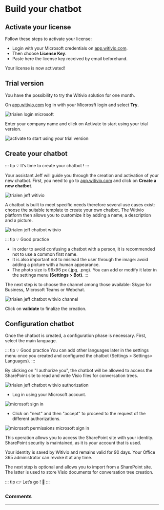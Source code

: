 # Build your chatbot

## Activate your license

Follow these steps to activate your license:

* Login with your Microsoft credentials on [app.witivio.com](https://app.witivio.com).
* Then choose <strong>License Key</strong>.
* Paste here the license key received by email beforehand.

Your license is now activated!

## Trial version

You have the possibility to try the Witivio solution for one month.

On [app.witivio.com](https://app.witivio.com) log in with your Micorosft login and select <strong>Try</strong>.

<div class="image_center">
  <img :src="$withBase('/assets/img/en/build_your_chatbot/trialen.png')" alt="trialen login microsoft">
</div>


Enter your company name and click on Activate to start using your trial version.

<div class="image_center">
  <img :src="$withBase('/assets/img/en/build_your_chatbot/trialen1.png')" alt="activate to start using your trial version">
</div>


## Create your chatbot

::: tip 💡️ 
It’s time to create your chatbot !
:::

Your assistant Jeff will guide you through the creation and activation of your new chatbot. First, you need to go to [app.witivio.com](https://app.witivio.com) and click on <strong>Create a new chatbot</strong>.

<div class="image_center">
  <img :src="$withBase('/assets/img/en/build_your_chatbot/trialen2.png')" alt="trialen jeff witivio">
</div>


A chatbot is built to meet specific needs therefore several use cases exist: choose the suitable template to create your own chatbot. The Witivio platform then allows you to customize it by adding a name, a description and a picture.

<div class="image_center">
  <img :src="$withBase('/assets/img/en/build_your_chatbot/trialen3.png')" alt="trialen jeff chatbot witivio">
</div>

::: tip 💡 Good practice
- In order to avoid confusing a chatbot with a person, it is recommended not to use a common first name.
- It is also important not to mislead the user through the image: avoid adding a picture with a human appearance.
- The photo size is 96x96 px (.jpg, .png). You can add or modify it later in the settings menu <strong>(Settings > Bot)</strong>.
:::

The next step is to choose the channel among those available: Skype for Business, Microsoft Teams or Webchat.

<div class="image_center">
  <img :src="$withBase('/assets/img/en/build_your_chatbot/trialen4.png')" alt="trialen jeff chatbot witivio channel">
</div>


Click on <strong>validate</strong> to finalize the creation.

## Configuration chatbot

Once the chatbot is created, a configuration phase is necessary. First, select the main language.

::: tip 💡️ Good practice
You can add other languages later in the settings menu once you created and configured the chatbot (Settings > Settings> Languages).
:::

By clicking on "I authorize you", the chatbot will be allowed to access the SharePoint site to read and write Visio files for conversation trees.

<div class="image_center">
  <img :src="$withBase('/assets/img/en/build_your_chatbot/trialen5.png')" alt="trialen jeff chatbot witivio authorization">
</div>


- Log in using your Microsoft account.

<div class="image_center">
  <img :src="$withBase('/assets/img/en/build_your_chatbot/trialen6.png')" alt="microsoft sign in">
</div>


- Click on "next" and then "accept" to proceed to the request of the different authorizations.

<div class="image_center">
  <img :src="$withBase('/assets/img/en/build_your_chatbot/trialen7.png')" alt="microsoft permissions microsoft sign in">
</div>


This operation allows you to access the SharePoint site with your identity. SharePoint security is maintained, as it is your account that is used.

Your identity is saved by Witivio and remains valid for 90 days. Your Office 365 administrator can revoke it at any time.

The next step is optional and allows you to import from a SharePoint site. The latter is used to store Visio documents for conversation tree creation.

::: tip 👉 
Let’s go ! 🕺
:::

### Comments
---
<Commentaire />

